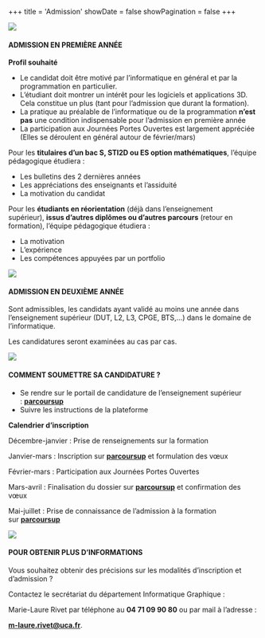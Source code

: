 +++
title = 'Admission'
showDate = false
showPagination = false
+++


 ![](https://ig.iut-clermont.fr/wp-content/uploads/sites/3/2021/03/icon-ig-petit.png)

#### **ADMISSION EN PREMIÈRE ANNÉE**

**Profil souhaité**

*   Le candidat doit être motivé par l’informatique en général et par la programmation en particulier.
*   L’étudiant doit montrer un intérêt pour les logiciels et applications 3D. Cela constitue un plus (tant pour l’admission que durant la formation).
*   La pratique au préalable de l’informatique ou de la programmation **n’est pas** une condition indispensable pour l’admission en première année
*   La participation aux Journées Portes Ouvertes est largement appréciée (Elles se déroulent en général autour de février/mars)

Pour les **titulaires d’un bac S, STI2D ou ES option mathématiques**, l’équipe pédagogique étudiera :

*   Les bulletins des 2 dernières années
*   Les appréciations des enseignants et l’assiduité
*   La motivation du candidat

Pour les **étudiants en réorientation** (déjà dans l’enseignement supérieur), **issus d’autres diplômes ou d’autres parcours** (retour en formation), l’équipe pédagogique étudiera :

*   La motivation
*   L’expérience
*   Les compétences appuyées par un portfolio

 ![](https://ig.iut-clermont.fr/wp-content/uploads/sites/3/2021/03/icon-ig-petit.png)

#### **ADMISSION EN DEUXIÈME ANNÉE**

Sont admissibles, les candidats ayant validé au moins une année dans l’enseignement supérieur (DUT, L2, L3, CPGE, BTS,…) dans le domaine de l’informatique.

Les candidatures seront examinées au cas par cas.

  

![](https://ig.iut-clermont.fr/wp-content/uploads/sites/3/2021/03/icon-ig-petit.png)

#### **COMMENT SOUMETTRE SA CANDIDATURE ?**

*   Se rendre sur le portail de candidature de l’enseignement supérieur : [**parcoursup**](https://www.parcoursup.fr/)
*   Suivre les instructions de la plateforme

**Calendrier d’inscription**

Décembre-janvier : Prise de renseignements sur la formation

Janvier-mars : Inscription sur [**parcoursup**](https://www.parcoursup.fr/) et formulation des vœux

Février-mars : Participation aux Journées Portes Ouvertes

Mars-avril : Finalisation du dossier sur [**parcoursup**](https://www.parcoursup.fr/) et confirmation des vœux

Mai-juillet : Prise de connaissance de l’admission à la formation sur [**parcoursup**](https://www.parcoursup.fr/)

 ![](https://ig.iut-clermont.fr/wp-content/uploads/sites/3/2021/03/icon-ig-petit.png)

#### **POUR OBTENIR PLUS D’INFORMATIONS**

Vous souhaitez obtenir des précisions sur les modalités d’inscription et d’admission ?

 Contactez le secrétariat du département Informatique Graphique :

 Marie-Laure Rivet par téléphone au **04 71 09 90 80** ou par mail à l’adresse : 
 
 **m-laure.rivet@uca.fr**.